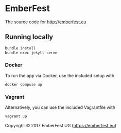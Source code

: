 # EmberFest

The source code for http://emberfest.eu

## Running locally

```bash
bundle install
bundle exec jekyll serve
```

### Docker

To run the app via Docker, use the included setup with

```bash
docker compose up
```

### Vagrant

Alternatively, you can use the included Vagrantfile with

```bash
vagrant up
```

Copyright &copy; 2017 EmberFest UG (https://emberfest.eu)

